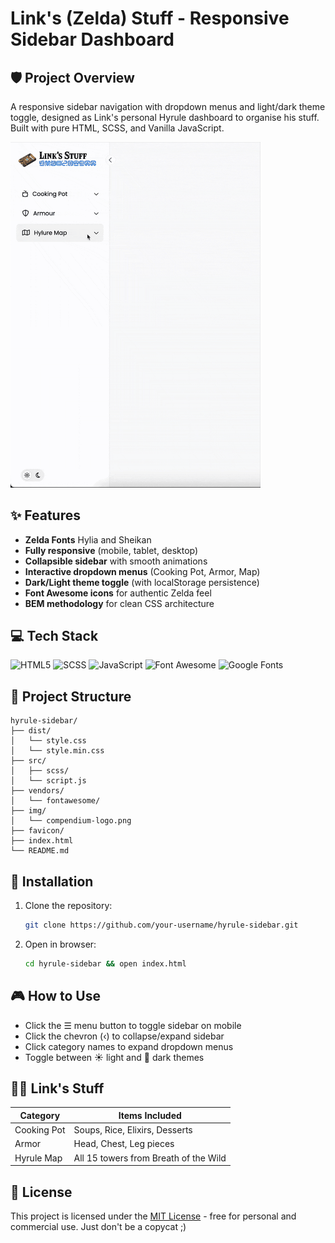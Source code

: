 # Link's (Zelda) Stuff - Responsive Sidebar Dashboard

## 🛡️ Project Overview

A responsive sidebar navigation with dropdown menus and light/dark theme toggle, designed as Link's personal Hyrule dashboard to organise his stuff. Built with pure HTML, SCSS, and Vanilla JavaScript.

<img src="link-sidebar.gif" width="400" />

## ✨ Features

- **Zelda Fonts** Hylia and Sheikan
- **Fully responsive** (mobile, tablet, desktop)
- **Collapsible sidebar** with smooth animations
- **Interactive dropdown menus** (Cooking Pot, Armor, Map)
- **Dark/Light theme toggle** (with localStorage persistence)
- **Font Awesome icons** for authentic Zelda feel
- **BEM methodology** for clean CSS architecture

## 💻 Tech Stack

![HTML5](https://img.shields.io/badge/-HTML5-E34F26?logo=html5&logoColor=white)
![SCSS](https://img.shields.io/badge/-SCSS-CC6699?logo=sass&logoColor=white)
![JavaScript](https://img.shields.io/badge/-JavaScript-F7DF1E?logo=javascript&logoColor=black)
![Font Awesome](https://img.shields.io/badge/-Font_Awesome-528DD7?logo=font-awesome&logoColor=white)
![Google Fonts](https://img.shields.io/badge/-Google_Fonts-4285F4?logo=google-fonts&logoColor=white)

## 📂 Project Structure

```
hyrule-sidebar/
├── dist/
│   └── style.css
│   └── style.min.css
├── src/
│   ├── scss/
│   └── script.js
├── vendors/
│   └── fontawesome/
├── img/
│   └── compendium-logo.png
├── favicon/
├── index.html
└── README.md
```

## 🚀 Installation

1. Clone the repository:
   ```bash
   git clone https://github.com/your-username/hyrule-sidebar.git
   ```
2. Open in browser:
   ```bash
   cd hyrule-sidebar && open index.html
   ```

## 🎮 How to Use

- Click the ☰ menu button to toggle sidebar on mobile
- Click the chevron (‹) to collapse/expand sidebar
- Click category names to expand dropdown menus
- Toggle between ☀️ light and 🌙 dark themes

## 🧙‍♂️ Link's Stuff

| Category    | Items Included                        |
| ----------- | ------------------------------------- |
| Cooking Pot | Soups, Rice, Elixirs, Desserts        |
| Armor       | Head, Chest, Leg pieces               |
| Hyrule Map  | All 15 towers from Breath of the Wild |

## 📜 License

This project is licensed under the [MIT License](LICENSE.md) - free for personal and commercial use. Just don't be a copycat ;)
